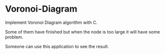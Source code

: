 # Voronoi-Diagram
Implement Voronoi Diagram algorithm with C.

Some of them have finished but when the node is too large  it will have some problem.

Someone can use this application to see the result.
